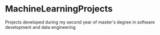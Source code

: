# MachineLearningProjects
Projects developed during my second year of master's degree in software development and data engineering
